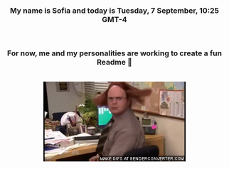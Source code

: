 


<div align="center">
<h3 >My name is Sofia and today is Tuesday, 7 September, 10:25 GMT-4</h3><br>
<h3 >For now, me and my personalities are working to create a fun Readme 👋
</h3><br>
<img src='img/dwight.gif' alt='working...'/>
</div>
